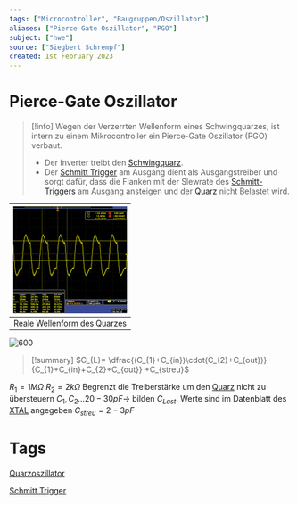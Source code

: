 ```yaml
---
tags: ["Microcontroller", "Baugruppen/Oszillator"]
aliases: ["Pierce Gate Oszillator", "PGO"]
subject: ["hwe"]
source: ["Siegbert Schrempf"]
created: 1st February 2023
---
```


# Pierce-Gate Oszillator

> [!info] Wegen der Verzerrten Wellenform eines Schwingquarzes, ist intern zu einem Mikrocontroller ein Pierce-Gate Oszillator (PGO) verbaut.
> - Der Inverter treibt den [Schwingquarz](Quarzoszillator.md).
> - Der [Schmitt Trigger](../Schmitt%20Trigger.md) am Ausgang dient als Ausgangstreiber und sorgt dafür, dass die Flanken mit der Slewrate des [Schmitt-Triggers](../Schmitt%20Trigger.md) am Ausgang ansteigen und der [Quarz](Quarzoszillator.md) nicht Belastet wird.


| ![](assets/WAVXTAL2.png)     |
| :----------------------------: |
| Reale Wellenform des Quarzes | 


![600](../assets/PGO.png)



> [!summary] $C_{L}= \dfrac{(C_{1}+C_{in})\cdot(C_{2}+C_{out})}{C_{1}+C_{in}+C_{2}+C_{out}} +C_{streu}$
> 
$R_{1} = 1M\Omega$
$R_{2} = 2k\Omega$ Begrenzt die Treiberstärke um den [Quarz](Quarzoszillator.md) nicht zu übersteuern
$C_{1}, C_{2} \dots 20-30pF \rightarrow$ bilden $C_{Last}$. Werte sind im Datenblatt des [XTAL](Quarzoszillator.md) angegeben
$C_{streu} = 2-3pF$

# Tags

[Quarzoszillator](Quarzoszillator.md)

[Schmitt Trigger](../Schmitt%20Trigger.md)
